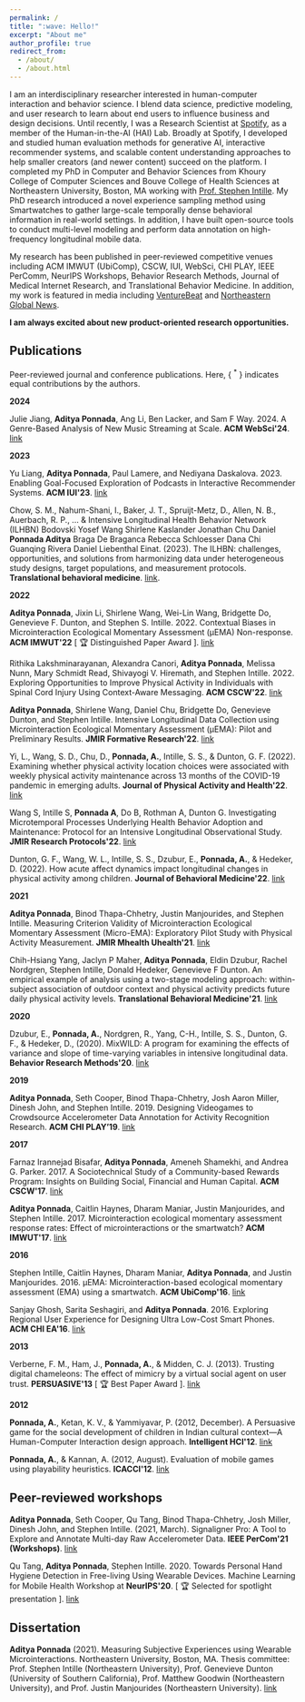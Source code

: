 ```yaml
---
permalink: /
title: ":wave: Hello!"
excerpt: "About me"
author_profile: true
redirect_from: 
  - /about/
  - /about.html
---
```


I am an interdisciplinary researcher interested in human-computer interaction and behavior science. I blend data science, predictive modeling, and user research to learn about end users to influence business and design decisions. Until recently, I was a Research Scientist at [Spotify](https://research.atspotify.com/), as a member of the Human-in-the-AI (HAI) Lab. Broadly at Spotify, I developed and studied human evaluation methods for generative AI, interactive recommender systems, and scalable content understanding approaches to help smaller creators (and newer content) succeed on the platform. I completed my PhD in Computer and Behavior Sciences from Khoury College of Computer Sciences and Bouve College of Health Sciences at Northeastern University, Boston, MA working with [Prof. Stephen Intille](https://www.khoury.northeastern.edu/home/intille/). My PhD research introduced a novel experience sampling method using Smartwatches to gather large-scale temporally dense behavioral information in real-world settings. In addition, I have built open-source tools to conduct multi-level modeling and perform data annotation on high-frequency longitudinal mobile data.

My research has been published in peer-reviewed competitive venues including ACM IMWUT (UbiComp), CSCW, IUI, WebSci, CHI PLAY, IEEE PerComm, NeurIPS Workshops, Behavior Research Methods, Journal of Medical Internet Research, and Translational Behavior Medicine. In addition, my work is featured in media including [VentureBeat](https://venturebeat.com/ai/how-video-games-could-be-used-to-generate-ai-training-data/) and [Northeastern Global News](https://news.northeastern.edu/2019/09/05/northeastern-university-professor-combines-computer-science-with-health-and-measurement-with-self-reporting-to-improve-accuracy-of-fitness-tracking/).

**I am always excited about new product-oriented research opportunities.**

Publications
------
Peer-reviewed journal and conference publications. Here, { <sup>*</sup> } indicates equal contributions by the authors.

**2024**

Julie Jiang, **Aditya Ponnada**, Ang Li, Ben Lacker, and Sam F Way. 2024. A Genre-Based Analysis of New Music Streaming at Scale. **ACM WebSci'24**. [link](https://dl.acm.org/doi/abs/10.1145/3614419.3644002)

**2023**

Yu Liang, **Aditya Ponnada**, Paul Lamere, and Nediyana Daskalova. 2023. Enabling Goal-Focused Exploration of Podcasts in Interactive Recommender Systems. **ACM IUI'23**. [link](https://dl.acm.org/doi/abs/10.1145/3581641.3584032)

Chow, S. M., Nahum-Shani, I., Baker, J. T., Spruijt-Metz, D., Allen, N. B., Auerbach, R. P., ... & Intensive Longitudinal Health Behavior Network (ILHBN) Bodovski Yosef Wang Shirlene Kaslander Jonathan Chu Daniel **Ponnada Aditya** Braga De Braganca Rebecca Schloesser Dana Chi Guanqing Rivera Daniel Liebenthal Einat. (2023). The ILHBN: challenges, opportunities, and solutions from harmonizing data under heterogeneous study designs, target populations, and measurement protocols. **Translational behavioral medicine**. [link](https://academic.oup.com/tbm/article/13/1/7/6843119).

**2022**

**Aditya Ponnada**, Jixin Li, Shirlene Wang, Wei-Lin Wang, Bridgette Do, Genevieve F. Dunton, and Stephen S. Intille. 2022. Contextual Biases in Microinteraction Ecological Momentary Assessment (μEMA) Non-response. **ACM IMWUT'22** 
      \[ :trophy: Distinguished Paper Award \]. [link](https://dl.acm.org/doi/10.1145/3517259)

Rithika Lakshminarayanan, Alexandra Canori, **Aditya Ponnada**, Melissa Nunn, Mary Schmidt Read, Shivayogi V. Hiremath, and Stephen Intille. 2022. Exploring Opportunities to Improve Physical Activity in Individuals with Spinal Cord Injury Using Context-Aware Messaging. **ACM CSCW'22**. [link](https://dl.acm.org/doi/10.1145/3555628)

**Aditya Ponnada**, Shirlene Wang, Daniel Chu, Bridgette Do, Genevieve Dunton, and Stephen Intille. Intensive Longitudinal Data Collection using Microinteraction Ecological Momentary Assessment (μEMA): Pilot and Preliminary Results. **JMIR Formative Research'22**. [link](https://pubmed.ncbi.nlm.nih.gov/35138253/)

Yi, L., Wang, S. D., Chu, D., **Ponnada, A.**, Intille, S. S., & Dunton, G. F. (2022). Examining whether physical activity location choices were associated with weekly physical activity maintenance across 13 months of the COVID-19 pandemic in emerging adults. **Journal of Physical Activity and Health'22**. [link](https://journals.humankinetics.com/view/journals/jpah/19/6/article-p446.xml)

Wang S, Intille S, **Ponnada A**, Do B, Rothman A, Dunton G. Investigating Microtemporal Processes Underlying Health Behavior Adoption and Maintenance: Protocol for an Intensive Longitudinal Observational Study. **JMIR Research Protocols'22**. [link](https://pubmed.ncbi.nlm.nih.gov/35834296/)

Dunton, G. F., Wang, W. L., Intille, S. S., Dzubur, E., **Ponnada, A.**, & Hedeker, D. (2022). How acute affect dynamics impact longitudinal changes in physical activity among children. **Journal of Behavioral Medicine'22**. [link](https://pubmed.ncbi.nlm.nih.gov/35347520/)

**2021**

**Aditya Ponnada**, Binod Thapa-Chhetry, Justin Manjourides, and Stephen Intille. Measuring Criterion Validity of Microinteraction Ecological Momentary Assessment (Micro-EMA): Exploratory Pilot Study with Physical Activity Measurement. **JMIR Mhealth Uhealth'21**. [link](https://www.ncbi.nlm.nih.gov/pmc/articles/PMC7991987/)

Chih-Hsiang Yang, Jaclyn P Maher, **Aditya Ponnada**, Eldin Dzubur, Rachel Nordgren, Stephen Intille, Donald Hedeker, Genevieve F Dunton. An empirical example of analysis using a two-stage modeling approach: within-subject association of outdoor context and physical activity predicts future daily physical activity levels. **Translational Behavioral Medicine'21**. [link](https://www.ncbi.nlm.nih.gov/pmc/articles/PMC8521720/)

**2020**

Dzubur, E., **Ponnada, A.**, Nordgren, R., Yang, C-H., Intille, S. S., Dunton, G. F., & Hedeker, D., (2020). MixWILD: A program for examining the effects of variance and slope of time-varying variables in intensive longitudinal data. **Behavior Research Methods'20**. [link](https://pubmed.ncbi.nlm.nih.gov/31898295/)

**2019**

**Aditya Ponnada**, Seth Cooper, Binod Thapa-Chhetry, Josh Aaron Miller, Dinesh John, and Stephen Intille. 2019. Designing Videogames to Crowdsource Accelerometer Data Annotation for Activity Recognition Research. **ACM CHI PLAY’19**. [link](https://www.ncbi.nlm.nih.gov/pmc/articles/PMC6876631/)

**2017**

Farnaz Irannejad Bisafar, **Aditya Ponnada**, Ameneh Shamekhi, and Andrea G. Parker. 2017. A Sociotechnical Study of a Community-based Rewards Program: Insights on Building Social, Financial and Human Capital. **ACM CSCW'17**. [link](https://dl.acm.org/doi/10.1145/3134690)

**Aditya Ponnada**, Caitlin Haynes, Dharam Maniar, Justin Manjourides, and Stephen Intille. 2017. Microinteraction ecological momentary assessment response rates: Effect of microinteractions or the smartwatch? **ACM IMWUT'17**. [link](https://dl.acm.org/doi/10.1145/3130957)

**2016**

Stephen Intille, Caitlin Haynes, Dharam Maniar, **Aditya Ponnada**, and Justin Manjourides. 2016. μEMA: Microinteraction-based ecological momentary assessment (EMA) using a smartwatch. **ACM UbiComp'16**. [link](https://dl.acm.org/doi/10.1145/2971648.2971717)

Sanjay Ghosh, Sarita Seshagiri, and **Aditya Ponnada**. 2016. Exploring Regional User Experience for Designing Ultra Low-Cost Smart Phones. **ACM CHI EA'16**. [link](https://dl.acm.org/doi/abs/10.1145/2851581.2851597)

**2013**

Verberne, F. M., Ham, J., **Ponnada, A.**, & Midden, C. J. (2013). Trusting digital chameleons: The effect of mimicry by a virtual social agent on user trust. **PERSUASIVE'13** \[ :trophy: Best Paper Award \]. [link](https://link.springer.com/chapter/10.1007/978-3-642-37157-8_28)

**2012**

**Ponnada, A.**, Ketan, K. V., & Yammiyavar, P. (2012, December). A Persuasive game for the social development of children in Indian cultural context—A Human-Computer Interaction design approach. **Intelligent HCI'12**. [link](https://ieeexplore.ieee.org/document/6481863)

**Ponnada, A.**, & Kannan, A. (2012, August). Evaluation of mobile games using playability heuristics. **ICACCI'12**. [link](https://link.springer.com/chapter/10.1007/978-3-319-02958-0_25)

Peer-reviewed workshops
------

**Aditya Ponnada**, Seth Cooper, Qu Tang, Binod Thapa-Chhetry, Josh Miller, Dinesh John, and Stephen Intille. (2021, March). Signaligner Pro: A Tool to Explore and Annotate Multi-day Raw Accelerometer Data. **IEEE PerCom'21 (Workshops)**. [link](https://ieeexplore.ieee.org/document/9431110)

Qu Tang, **Aditya Ponnada**, Stephen Intille. 2020. Towards Personal Hand Hygiene Detection in Free-living Using Wearable Devices. Machine Learning for Mobile Health Workshop at **NeurIPS'20**. \[ :trophy: Selected for spotlight presentation \]. [link](https://neurips.cc/virtual/2020/protected/workshop_16135.html)

Dissertation
------
**Aditya Ponnada** (2021). Measuring Subjective Experiences using Wearable Microinteractions. Northeastern University, Boston, MA. 
Thesis committee: Prof. Stephen Intille (Northeastern University), Prof. Genevieve Dunton (University of Southern California), Prof. Matthew Goodwin (Northeastern University), and Prof. Justin Manjourides (Northeastern University). [link](https://www.proquest.com/openview/1273623278c019e781b248b7080dccf0/1?pq-origsite=gscholar&cbl=18750&diss=y)
